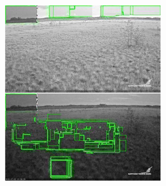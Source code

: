 ![20200702-221829-224834](in/20200702/20200702-221829-224834_0_.jpg)
![20200702-224839-231844](in/20200702/20200702-224839-231844_0_.jpg)

